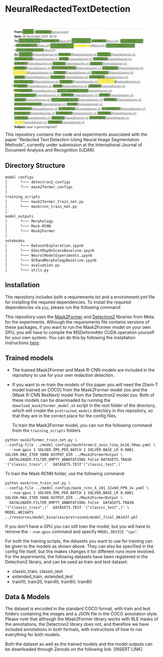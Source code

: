 # NeuralRedactedTextDetection

![repo_example](https://github.com/RubenvanHeusden/NeuralRedactedTextDetection/blob/main/repo_example.png?raw=true)
This repository contains the code and experiments associated with the paper "Redacted Text Detection Using Neural Image Segmentation
Methods", currently under submission at the International Journal of Document Analysis and Recognition (IJDAR).

## Directory Structure

```
model configs
│      └─── detectron2_configs
│      └─── mask2former_configs
│
training_scripts
│      └─── mask2former_train_net.py
│      └─── maskrcnn_train_net.py
│
model_outputs
│      └─── Morphology
│      └─── Mask-RCNN
│      └─── Mask2Former
│
notebooks
│      └─── DatasetExploration.ipynb
│      └─── EdactRayOnScansBaseline.ipynb
│      └─── NeuralModelExperiments.ipynb
│      └─── OCRandMorphologyBaseline.ipynb
│      └─── evaluation.py
│      └─── utils.py
```

## Installation

The repository includes both a requirements.txt and a environment.yml file for installing the required dependencies.
To install the required dependencies via `pip`, please run the following command:

This repository uses the [Mask2Former](https://github.com/facebookresearch/Mask2Former/tree/main) and [Detectron2](https://github.com/facebookresearch/detectron2) libraries from Meta for the experiments. Although the requirements file contains versions of these packages, if you want to run the Mask2Former model on your own GPU, you will have to compile the MSDeformAttn CUDA operation yourself for your own system. You can do this by following the installation instructions [here](https://github.com/facebookresearch/Mask2Former/blob/main/INSTALL.md).

## Trained models
- The trained Mask2Former and Mask R-CNN models are included in the repository to use for your own redaction detection.
- If you want to re-train the models of this paper you will need the [Swin-T model trained on COCO] from the Mask2Former model zoo and the [Mask R-CNN ResNext] model from the Detectron2 model zoo. Both of these models can be downloaded by running the `download_mask2former_model.sh` script in the root folder of the directory, which will create the `pretrained_models` directory in this repository, so that they are in the correct place for the config files.

  To train the Mask2Former model, you can run the following command from the `training_scripts` folders
```
python mask2former_train_net.py \
--config-file ../model_configs/maskformer2_swin_tiny_bs16_50ep.yaml \
  --num-gpus 1 SOLVER.IMS_PER_BATCH 1 SOLVER.BASE_LR 0.0001 SOLVER.MAX_ITER 5000 OUTPUT_DIR ../Mask2FormerOutput \
  DATALOADER.FILTER_EMPTY_ANNOTATIONS False DATASETS.TRAIN '("classic_train",)'  DATASETS.TEST'("classic_test",)'
```
To train the Mask RCNN folder, use the following command:
```
python maskrcnn_train_net.py \
--config-file ../model_configs/mask_rcnn_X_101_32x8d_FPN_3x.yaml \
  --num-gpus 1 SOLVER.IMS_PER_BATCH 1 SOLVER.BASE_LR 0.0001 SOLVER.MAX_ITER 5000 OUTPUT_DIR ../Mask2FormerOutput \
  DATALOADER.FILTER_EMPTY_ANNOTATIONS False  DATASETS.TRAIN '("classic_train",)'  DATASETS.TEST '("classic_test",)' \
MODEL.WEIGHTS ../resources/model_binaries/pretrained/model_final_86143f.pkl
```
If you don't have a GPU you can still train the model, but you will have to remove the `--num-gpus` command and specify
`MODEL.DEVICE "cpu"`.

For both the training scripts, the datasets you want to use for training can be given to the models as shown above. 
They can also be specified in the config file itself, but this makes changes it for different runs more involved. 
For the experiments, the following datasets have been registered in the Detectron2 library, and can be used as train 
and test dataset:
- classic_train, classic_test
- extended_train, extended_test
- train10, train20, train40, train60, train80



## Data & Models
The dataset is encoded in the standard COCO format, with train and test folders containing the images and a JSON file in the COCO annotation style. Please note that although the Mask2Former library works with RLE masks of the annotations, the Detectron2 library does not, and therefore we have included annotations in both formats, with instructions of how to run everything for both models. 

Both the dataset as well as the trained models and the model outputs can be downloaded through Zenodo on the following link: [INSERT LINK]
